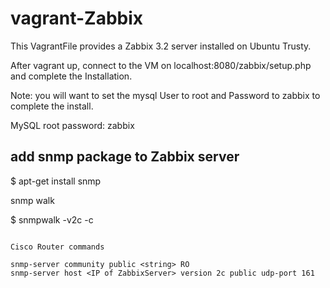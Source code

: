 vagrant-Zabbix
==============

This VagrantFile provides a Zabbix 3.2 server installed on Ubuntu Trusty.   

After vagrant up, connect to the VM on localhost:8080/zabbix/setup.php and complete the Installation. 

Note: you will want to set the mysql User to root and Password to zabbix to complete the install.

MySQL root password: zabbix



add snmp package to Zabbix server
---------------------------------

$ apt-get install snmp




snmp walk 


$ snmpwalk -v2c -c <string> <IP of ZabbixServer>


```

Cisco Router commands

snmp-server community public <string> RO 
snmp-server host <IP of ZabbixServer> version 2c public udp-port 161



